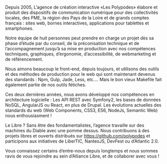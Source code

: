 Depuis 2005, L’agence de création interactive «Les Polypodes» élabore et produit des dispositifs de communication numérique pour des collectivités locales, des PME, la région des Pays de la Loire et de grands comptes français : sites web, bornes interactives, applications pour tablettes et smartphones.

Notre équipe de huit personnes peut prendre en charge un projet dès sa phase d’étude par du conseil, de la préconisation technique et de l’accompagnement jusqu’à sa mise en production avec nos compétences techniques, graphiques, d’ergonomie, d’accessibilité, de webmarketing et de référencement.

Nous aimons beaucoup le front-end, depuis toujours, et utilisons des outils et des méthodes de production pour le web qui sont maintenant devenus des standards : Npm, Gulp, Jade, Less, etc…. Mais le bon vieux Makefile fait également partie de nos outils fétiches.

Ces deux dernières années, nous avons développé nos compétences en architecture logicielle : Les API REST avec Symfony2, les bases de données NoSQL, AngularJS ou React, en plus de Drupal. Les évolutions actuelles des standards du web (Web Components, CSS3, ES6, NodeJs, Semantic Web) nous enthousiasment !

Le Libre ? Sans être des fondamentalistes, l’agence travaille sur des machines du Diable avec une pomme dessus. Nous contribuons à des projets libres et ouverts distribués sur https://github.com/polypodes et participons aux initiatives de LiberTIC, NantesJS, DevFest ou d’Atlantic 2.0.

Vous connaissez certains d’entre-nous depuis longtemps et nous sommes ravis de vous rejoindre au sein d’Alliance Libre, et de collaborer avec vous !
